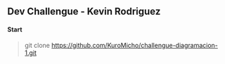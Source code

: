 ## Dev Challengue - Kevin Rodriguez

#### Start

> git clone https://github.com/KuroMicho/challengue-diagramacion-1.git